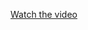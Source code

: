 [Watch the video]([https://ananya39mehta.github.io/RespiraRythm/DemoVideo.mp4](https://github.com/ananya39mehta/RespiraRythm/blob/main/DemoVideo.mp4))
